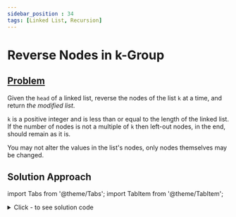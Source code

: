 ```yaml
---
sidebar_position : 34
tags: [Linked List, Recursion]
---
```


# Reverse Nodes in k-Group

## [Problem](https://leetcode.com/problems/reverse-nodes-in-k-group/)

<p>Given the <code>head</code> of a linked list, reverse the nodes of the list <code>k</code> at a time, and return <em>the modified list</em>.</p>

<p><code>k</code> is a positive integer and is less than or equal to the length of the linked list. If the number of nodes is not a multiple of <code>k</code> then left-out nodes, in the end, should remain as it is.</p>

<p>You may not alter the values in the list&#39;s nodes, only nodes themselves may be changed.</p>

## Solution Approach


import Tabs from '@theme/Tabs';
import TabItem from '@theme/TabItem';

<details><summary>Click - to see solution code</summary>

<Tabs>
<TabItem value="cpp" label="C++">

```cpp
class Solution {
   public:
    ListNode* reverseKGroup(ListNode* h, int k) {
        ListNode* root;
        root = new ListNode(0);
        ListNode* tail = root;
        tail->next = h;
        ListNode* t = h;
        auto fun = [&](ListNode* t, ListNode* tail, int k) {
            ListNode* h1;
            while (1) {
                int cnt = 0;
                while (t && cnt < k) {
                    ListNode* temp;
                    temp = new ListNode(t->val);
                    temp->next = h1;
                    h1 = temp;
                    cnt++;
                    t = t->next;
                }
                if (cnt < k) return;
                tail->next = h1;
                cnt = 0;
                while (cnt < k) {
                    cnt++;
                    tail = tail->next;
                }
                tail->next = t;
            }
        };
        fun(t, tail, k);
        return root->next;
    }
};

```
</TabItem>
</Tabs>

</details>
